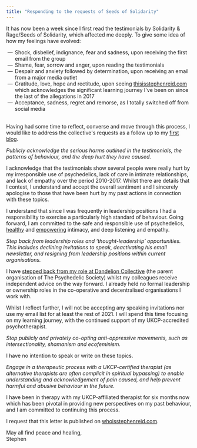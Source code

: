 ```yaml
---
title: "Responding to the requests of Seeds of Solidarity"
---
```


It has now been a week since I first read the testimonials by Solidarity & Rage/Seeds of Solidarity, which affected me deeply. To give some idea of how my feelings have evolved:

<style>
      ul {
        list-style-type: none;
      }
      ul li:before {
        content: '\2014';
        position: absolute;
        margin-left: -20px;
      }

</style>



* Shock, disbelief, indignance, fear and sadness, upon receiving the first email from the group
* Shame, fear, sorrow and anger, upon reading the testimonials
* Despair and anxiety followed by determination, upon receiving an email from a major media outlet
* Gratitude, love, hope and rectitude, upon seeing [thisisstephenreid.com](https://thisisstephenreid.com) which acknowledges the significant learning journey I've been on since the last of the allegations in 2017
* Acceptance, sadness, regret and remorse, as I totally switched off from social media

<br />Having had some time to reflect, converse and move through this process, I would like to address the collective's requests as a follow up to my [first blog](https://stephenreid.net/blog/2021/06/11/response-to-allegations-by-whoisstephenreid.html).

*Publicly acknowledge the serious harms outlined in the testimonials, the patterns of behaviour, and the deep hurt they have caused.*

I acknowledge that the testimonials show several people were really hurt by my irresponsible use of psychedelics, lack of care in intimate relationships, and lack of empathy over the period 2010-2017. Whilst there are details that I contest, I understand and accept the overall sentiment and I sincerely apologise to those that have been hurt by my past actions in connection with these topics.

I understand that since I was frequently in leadership positions I had a responsibility to exercise a particularly high standard of behaviour. Going forward, I am committed to the safe and responsible use of psychedelics, [healthy](https://doubleblindmag.com/consent/) and [empowering](https://www.youtube.com/watch?v=auokDp_EA80) intimacy, and deep listening and empathy.

*Step back from leadership roles and ‘thought-leadership’ opportunities. This includes declining invitations to speak, deactivating his email newsletter, and resigning from leadership positions within current organisations.*

I have [stepped back from my role at Dandelion Collective](https://psychedelicsociety.org.uk/news/statement-from-the-psychedelic-societydandelion-collective-on-allegations-made-against-stephen-reid) (the parent organisation of The Psychedelic Society) whilst my colleagues receive independent advice on the way forward. I already held no formal leadership or ownership roles in the co-operative and decentralised organisations I work with.

Whilst I reflect further, I will not be accepting any speaking invitations nor use my email list for at least the rest of 2021. I will spend this time focusing on my learning journey, with the continued support of my UKCP-accredited psychotherapist.

*Stop publicly and privately co-opting anti-oppressive movements, such as intersectionality, shamanism and ecofeminism.*

I have no intention to speak or write on these topics.

*Engage in a therapeutic process with a UKCP-certified therapist (as alternative therapists are often complicit in spiritual bypassing) to enable understanding and acknowledgement of pain caused, and help prevent harmful and abusive behaviour in the future.*

I have been in therapy with my UKCP-affiliated therapist for six months now which has been pivotal in providing new perspectives on my past behaviour, and I am committed to continuing this process.

I request that this letter is published on [whoisstephenreid.com](https://whoisstephenreid.com).

May all find peace and healing,<br />Stephen